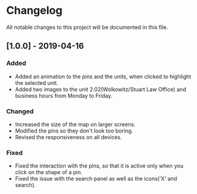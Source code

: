 # Changelog
All notable changes to this project will be documented in this file.

## [1.0.0] - 2019-04-16
### Added
- Added an animation to the pins and the units, when clicked to highlight the selected unit.
- Added two images to the unit 2.02(Wolkowitz/Stuart Law Office) and business hours from Monday to Friday.

### Changed
- Increased the size of the map on larger screens.
- Modified the pins so they don't look too boring.
- Revised the responsiveness on all devices.

### Fixed
- Fixed the interaction with the pins, so that it is active only when you click on the shape of a pin.
- Fixed the issue with the search panel as well as the icons('X' and search).
